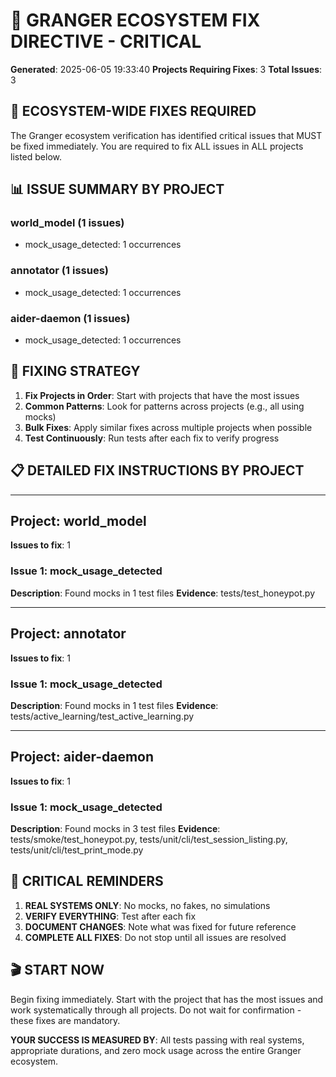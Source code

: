 # 🌟 GRANGER ECOSYSTEM FIX DIRECTIVE - CRITICAL

**Generated**: 2025-06-05 19:33:40
**Projects Requiring Fixes**: 3
**Total Issues**: 3

## 🎯 ECOSYSTEM-WIDE FIXES REQUIRED

The Granger ecosystem verification has identified critical issues that MUST be fixed immediately. You are required to fix ALL issues in ALL projects listed below.

## 📊 ISSUE SUMMARY BY PROJECT


### world_model (1 issues)
- mock_usage_detected: 1 occurrences

### annotator (1 issues)
- mock_usage_detected: 1 occurrences

### aider-daemon (1 issues)
- mock_usage_detected: 1 occurrences

## 🔧 FIXING STRATEGY


1. **Fix Projects in Order**: Start with projects that have the most issues
2. **Common Patterns**: Look for patterns across projects (e.g., all using mocks)
3. **Bulk Fixes**: Apply similar fixes across multiple projects when possible
4. **Test Continuously**: Run tests after each fix to verify progress

## 📋 DETAILED FIX INSTRUCTIONS BY PROJECT

---
## Project: world_model
**Issues to fix**: 1

### Issue 1: mock_usage_detected
**Description**: Found mocks in 1 test files
**Evidence**: tests/test_honeypot.py


---
## Project: annotator
**Issues to fix**: 1

### Issue 1: mock_usage_detected
**Description**: Found mocks in 1 test files
**Evidence**: tests/active_learning/test_active_learning.py


---
## Project: aider-daemon
**Issues to fix**: 1

### Issue 1: mock_usage_detected
**Description**: Found mocks in 3 test files
**Evidence**: tests/smoke/test_honeypot.py, tests/unit/cli/test_session_listing.py, tests/unit/cli/test_print_mode.py


## 🚨 CRITICAL REMINDERS

1. **REAL SYSTEMS ONLY**: No mocks, no fakes, no simulations
2. **VERIFY EVERYTHING**: Test after each fix
3. **DOCUMENT CHANGES**: Note what was fixed for future reference
4. **COMPLETE ALL FIXES**: Do not stop until all issues are resolved

## 🎬 START NOW

Begin fixing immediately. Start with the project that has the most issues and work systematically through all projects. Do not wait for confirmation - these fixes are mandatory.

**YOUR SUCCESS IS MEASURED BY**: All tests passing with real systems, appropriate durations, and zero mock usage across the entire Granger ecosystem.
